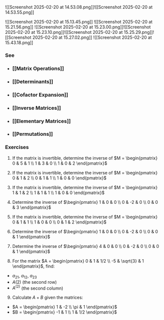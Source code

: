 ---
---


![[Screenshot 2025-02-20 at 14.53.08.png]]![[Screenshot 2025-02-20 at 14.53.55.png]]

![[Screenshot 2025-02-20 at 15.13.45.png]]
![[Screenshot 2025-02-20 at 15.21.56.png]]
![[Screenshot 2025-02-20 at 15.23.00.png]]![[Screenshot 2025-02-20 at 15.23.10.png]]![[Screenshot 2025-02-20 at 15.25.29.png]]![[Screenshot 2025-02-20 at 15.27.02.png]]
![[Screenshot 2025-02-20 at 15.43.18.png]]

### See

- ### [[Matrix Operations]]

- ### [[Determinants]]

- ### [[Cofactor Expansion]]

- ### [[Inverse Matrices]]

- ### [[Elementary Matrices]]

- ### [[Permutations]]



### Exercises

1. If the matrix is invertible, determine the inverse of $M = \begin{pmatrix} 0 & 5 & 1 \\ 1 & 3 & 0 \\ 1 & 0 & 2 \end{pmatrix}$

2. If the matrix is invertible, determine the inverse of $M = \begin{pmatrix} 0 & 1 & 2 \\ 0 & 1 & 1 \\ 1 & 0 & 0 \end{pmatrix}$

3. If the matrix is invertible, determine the inverse of $M = \begin{pmatrix} 1 & 1 & 2 \\ 1 & 1 & 1 \\ 1 & 0 & 0 \end{pmatrix}$

4. Determine the inverse of $\begin{pmatrix} 1 & 0 & 0 \\ 0 & -2 & 0 \\ 0 & 0 & 3 \end{pmatrix}$

5. If the matrix is invertible, determine the inverse of $M = \begin{pmatrix} 0 & 1 & 1 \\ 1 & 0 & 0 \\ 0 & 1 & 2 \end{pmatrix}$

6. Determine the inverse of $\begin{pmatrix} 1 & 0 & 0 \\ 0 & -2 & 0 \\ 0 & 0 & 1 \end{pmatrix}$

7. Determine the inverse of $\begin{pmatrix} 4 & 0 & 0 \\ 0 & -2 & 0 \\ 0 & 0 & 1 \end{pmatrix}$

8. For the matrix $A = \begin{pmatrix} 0 & 1 & 1/2 \\ -5 & \sqrt{3} & 1 \end{pmatrix}$, find:
  - $a_{21}$, $a_{12}$, $a_{23}$
  - $A(2)$ (the second row)
  - $A^{(2)}$ (the second column)

9. Calculate $A + B$ given the matrices:
  - $A = \begin{pmatrix} 1 & -2 \\ \pi & 1 \end{pmatrix}$
  - $B = \begin{pmatrix} -1 & 1 \\ 1 & 1/2 \end{pmatrix}$
